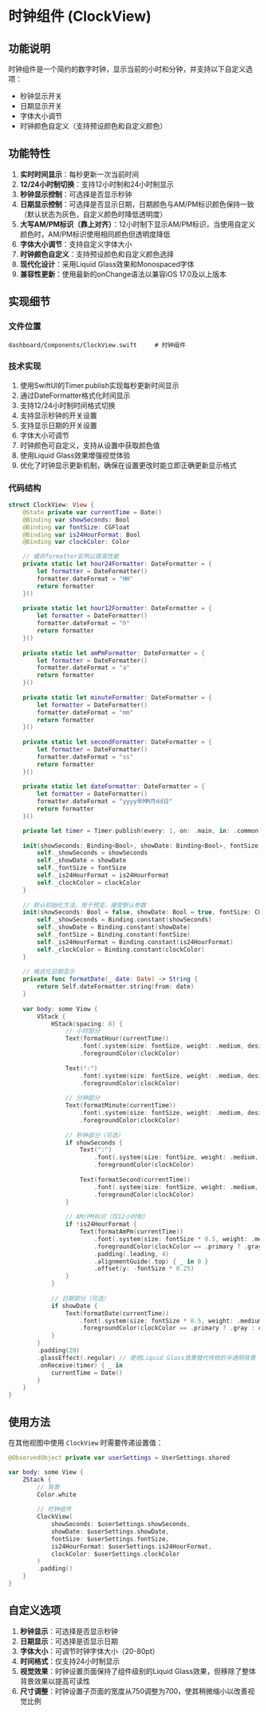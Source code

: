# 时钟组件 (ClockView)

## 功能说明

时钟组件是一个简约的数字时钟，显示当前的小时和分钟，并支持以下自定义选项：
- 秒钟显示开关
- 日期显示开关
- 字体大小调节
- 时钟颜色自定义（支持预设颜色和自定义颜色）

## 功能特性

1. **实时时间显示**：每秒更新一次当前时间
2. **12/24小时制切换**：支持12小时制和24小时制显示
3. **秒钟显示控制**：可选择是否显示秒钟
4. **日期显示控制**：可选择是否显示日期，日期颜色与AM/PM标识颜色保持一致（默认状态为灰色，自定义颜色时降低透明度）
5. **大写AM/PM标识（靠上对齐）**：12小时制下显示AM/PM标识，当使用自定义颜色时，AM/PM标识使用相同颜色但透明度降低
6. **字体大小调节**：支持自定义字体大小
7. **时钟颜色自定义**：支持预设颜色和自定义颜色选择
8. **现代化设计**：采用Liquid Glass效果和Monospaced字体
9. **兼容性更新**：使用最新的onChange语法以兼容iOS 17.0及以上版本

## 实现细节

### 文件位置

```
dashboard/Components/ClockView.swift     # 时钟组件
```

### 技术实现

1. 使用SwiftUI的Timer.publish实现每秒更新时间显示
2. 通过DateFormatter格式化时间显示
3. 支持12/24小时制时间格式切换
4. 支持显示秒钟的开关设置
5. 支持显示日期的开关设置
6. 字体大小可调节
7. 时钟颜色可自定义，支持从设置中获取颜色值
8. 使用Liquid Glass效果增强视觉体验
9. 优化了时钟显示更新机制，确保在设置更改时能立即正确更新显示格式

### 代码结构

```swift
struct ClockView: View {
    @State private var currentTime = Date()
    @Binding var showSeconds: Bool
    @Binding var fontSize: CGFloat
    @Binding var is24HourFormat: Bool
    @Binding var clockColor: Color

    // 缓存formatter实例以提高性能
    private static let hour24Formatter: DateFormatter = {
        let formatter = DateFormatter()
        formatter.dateFormat = "HH"
        return formatter
    }()
    
    private static let hour12Formatter: DateFormatter = {
        let formatter = DateFormatter()
        formatter.dateFormat = "h"
        return formatter
    }()
    
    private static let amPmFormatter: DateFormatter = {
        let formatter = DateFormatter()
        formatter.dateFormat = "a"
        return formatter
    }()
    
    private static let minuteFormatter: DateFormatter = {
        let formatter = DateFormatter()
        formatter.dateFormat = "mm"
        return formatter
    }()
    
    private static let secondFormatter: DateFormatter = {
        let formatter = DateFormatter()
        formatter.dateFormat = "ss"
        return formatter
    }()
    
    private static let dateFormatter: DateFormatter = {
        let formatter = DateFormatter()
        formatter.dateFormat = "yyyy年MM月dd日"
        return formatter
    }()

    private let timer = Timer.publish(every: 1, on: .main, in: .common).autoconnect()
    
    init(showSeconds: Binding<Bool>, showDate: Binding<Bool>, fontSize: Binding<CGFloat>, is24HourFormat: Binding<Bool>, clockColor: Binding<Color>) {
        self._showSeconds = showSeconds
        self._showDate = showDate
        self._fontSize = fontSize
        self._is24HourFormat = is24HourFormat
        self._clockColor = clockColor
    }
    
    // 默认初始化方法，用于预览，接受默认参数
    init(showSeconds: Bool = false, showDate: Bool = true, fontSize: CGFloat = 48, is24HourFormat: Bool = true, clockColor: Color = .primary) {
        self._showSeconds = Binding.constant(showSeconds)
        self._showDate = Binding.constant(showDate)
        self._fontSize = Binding.constant(fontSize)
        self._is24HourFormat = Binding.constant(is24HourFormat)
        self._clockColor = Binding.constant(clockColor)
    }
    
    // 格式化日期显示
    private func formatDate(_ date: Date) -> String {
        return Self.dateFormatter.string(from: date)
    }
    
    var body: some View {
        VStack {
            HStack(spacing: 8) {
                // 小时部分
                Text(formatHour(currentTime))
                    .font(.system(size: fontSize, weight: .medium, design: .monospaced))
                    .foregroundColor(clockColor)
                
                Text(":")
                    .font(.system(size: fontSize, weight: .medium, design: .monospaced))
                    .foregroundColor(clockColor)
                
                // 分钟部分
                Text(formatMinute(currentTime))
                    .font(.system(size: fontSize, weight: .medium, design: .monospaced))
                    .foregroundColor(clockColor)
                
                // 秒钟部分（可选）
                if showSeconds {
                    Text(":")
                        .font(.system(size: fontSize, weight: .medium, design: .monospaced))
                        .foregroundColor(clockColor)
                    
                    Text(formatSecond(currentTime))
                        .font(.system(size: fontSize, weight: .medium, design: .monospaced))
                        .foregroundColor(clockColor)
                }
                
                // AM/PM标识（仅12小时制）
                if !is24HourFormat {
                    Text(formatAmPm(currentTime))
                        .font(.system(size: fontSize * 0.5, weight: .medium, design: .monospaced))
                        .foregroundColor(clockColor == .primary ? .gray : clockColor.opacity(0.7))
                        .padding(.leading, 4)
                        .alignmentGuide(.top) { _ in 0 }
                        .offset(y: -fontSize * 0.25)
                }
            }
            
            // 日期部分（可选）
            if showDate {
                Text(formatDate(currentTime))
                    .font(.system(size: fontSize * 0.5, weight: .medium, design: .monospaced))
                    .foregroundColor(clockColor == .primary ? .gray : clockColor.opacity(0.7))
            }
        }
        .padding(20)
        .glassEffect(.regular) // 使用Liquid Glass效果替代传统的半透明背景
        .onReceive(timer) { _ in
            currentTime = Date()
        }
    }
}
```

## 使用方法

在其他视图中使用 `ClockView` 时需要传递设置值：

```swift
@ObservedObject private var userSettings = UserSettings.shared

var body: some View {
    ZStack {
        // 背景
        Color.white
        
        // 时钟组件
        ClockView(
            showSeconds: $userSettings.showSeconds,
            showDate: $userSettings.showDate,
            fontSize: $userSettings.fontSize,
            is24HourFormat: $userSettings.is24HourFormat,
            clockColor: $userSettings.clockColor
        )
        .padding()
    }
}
```

## 自定义选项

1. **秒钟显示**：可选择是否显示秒钟
2. **日期显示**：可选择是否显示日期
3. **字体大小**：可调节时钟字体大小（20-80pt）
4. **时间格式**：仅支持24小时制显示
5. **视觉效果**：时钟设置页面保持了组件级别的Liquid Glass效果，但移除了整体背景效果以提高可读性
6. **尺寸调整**：时钟设置子页面的宽度从750调整为700，使其稍微缩小以改善视觉比例